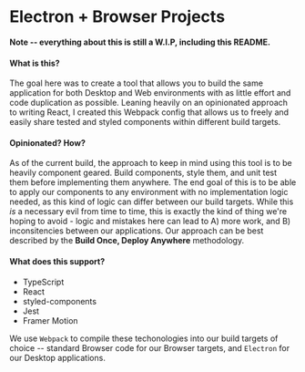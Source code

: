 # Electron + Browser Projects

**Note -- everything about this is still a W.I.P, including this README.**

#### What is this?

The goal here was to create a tool that allows you to build the same application for both Desktop and Web environments with as little effort and code duplication as possible. Leaning heavily on an opinionated approach to writing React, I created this Webpack config that allows us to freely and easily share tested and styled components within different build targets.

#### Opinionated? How?

As of the current build, the approach to keep in mind using this tool is to be heavily component geared. Build components, style them, and unit test them before implementing them anywhere. The end goal of this is to be able to apply our components to any environment with no implementation logic needed, as this kind of logic can differ between our build targets. While this _is_ a necessary evil from time to time, this is exactly the kind of thing we're hoping to avoid - logic and mistakes here can lead to A) more work, and B) inconsitencies between our applications. Our approach can be best described by the **Build Once, Deploy Anywhere** methodology.

#### What does this support?

- TypeScript
- React
- styled-components
- Jest
- Framer Motion

We use `Webpack` to compile these techonologies into our build targets of choice -- standard Browser code for our Browser targets, and `Electron` for our Desktop applications.
